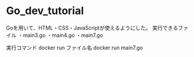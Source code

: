 # Go_dev_tutorial

Goを用いて、HTML・CSS・JavaScriptが使えるようにした。
実行できるファイル
・main3.go
・main4.go
・main7.go

実行コマンド
docker run ファイル名
docker run main7.go
